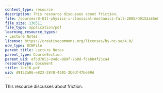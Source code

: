 ```yaml
---
content_type: resource
description: This resource discusses about friction.
file: /courses/8-01l-physics-i-classical-mechanics-fall-2005/d9152a86e823284842012b6df47be99d_lec10.pdf
file_size: 130511
file_type: application/pdf
learning_resource_types:
- Lecture Notes
license: https://creativecommons.org/licenses/by-nc-sa/4.0/
ocw_type: OCWFile
parent_title: Lecture Notes
parent_type: CourseSection
parent_uid: ef5d7853-04dc-089f-760d-fcab84f25ca4
resourcetype: Document
title: lec10.pdf
uid: d9152a86-e823-2848-4201-2b6df47be99d
---
```

This resource discusses about friction.